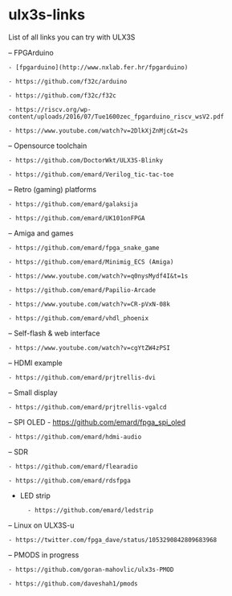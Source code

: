 # ulx3s-links
List of all links you can try with ULX3S

– FPGArduino

	- [fpgarduino](http://www.nxlab.fer.hr/fpgarduino)
		
	- https://github.com/f32c/arduino
		
	- https://github.com/f32c/f32c

	- https://riscv.org/wp-content/uploads/2016/07/Tue1600zec_fpgarduino_riscv_wsV2.pdf

	- https://www.youtube.com/watch?v=2DlkXjZnMjc&t=2s
		
– Opensource toolchain

	- https://github.com/DoctorWkt/ULX3S-Blinky

	- https://github.com/emard/Verilog_tic-tac-toe
		
– Retro (gaming) platforms

	- https://github.com/emard/galaksija

	- https://github.com/emard/UK101onFPGA
		
– Amiga and games

	- https://github.com/emard/fpga_snake_game

	- https://github.com/emard/Minimig_ECS (Amiga)

	- https://www.youtube.com/watch?v=q0nysMydf4I&t=1s

	- https://github.com/emard/Papilio-Arcade

	- https://www.youtube.com/watch?v=CR-pVxN-08k

	- https://github.com/emard/vhdl_phoenix	
		
– Self-flash & web interface

	- https://www.youtube.com/watch?v=cgYtZW4zPSI

– HDMI example

	- https://github.com/emard/prjtrellis-dvi

– Small display

	- https://github.com/emard/prjtrellis-vgalcd

– SPI OLED 
	- https://github.com/emard/fpga_spi_oled
		
	- https://github.com/emard/hdmi-audio

– SDR

	- https://github.com/emard/flearadio
		
	- https://github.com/emard/rdsfpga

- LED strip

		- https://github.com/emard/ledstrip

– Linux on ULX3S-u

	- https://twitter.com/fpga_dave/status/1053290842809683968

– PMODS in progress

	- https://github.com/goran-mahovlic/ulx3s-PMOD

	- https://github.com/daveshah1/pmods
